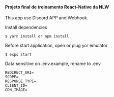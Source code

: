 #### Projeto final de treinamento React-Native da NLW

This app use Discord APP and Webhook.

Install dependencies 

    $ yarn install or npm install

Before start application, open or plug yor emulator 

    $ expo start

Data sensitive on .env.example, rename to .env

````.dotenv
REDIRECT_URI=
SCOPE=
RESPONSE_TYPE=
CLIENT_ID=
CDN_IMAGE=
````
